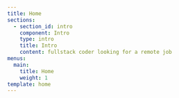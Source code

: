 ```yaml
---
title: Home
sections:
  - section_id: intro
    component: Intro
    type: intro
    title: Intro
    content: fullstack coder looking for a remote job
menus:
  main:
    title: Home
    weight: 1
template: home
---
```

